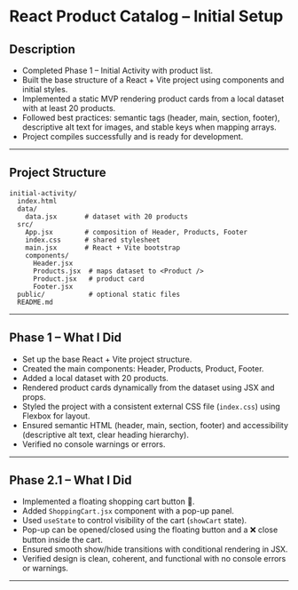 # React Product Catalog – Initial Setup

## Description

- Completed Phase 1 – Initial Activity with product list.
- Built the base structure of a React + Vite project using components and initial styles.
- Implemented a static MVP rendering product cards from a local dataset with at least 20 products.
- Followed best practices: semantic tags (header, main, section, footer), descriptive alt text for images, and stable keys when mapping arrays.
- Project compiles successfully and is ready for development.

---

## Project Structure

```text
initial-activity/
  index.html
  data/
    data.jsx       # dataset with 20 products
  src/
    App.jsx        # composition of Header, Products, Footer
    index.css      # shared stylesheet
    main.jsx       # React + Vite bootstrap
    components/
      Header.jsx
      Products.jsx  # maps dataset to <Product />
      Product.jsx   # product card
      Footer.jsx
  public/           # optional static files
  README.md
```

---

## Phase 1 – What I Did

- Set up the base React + Vite project structure.
- Created the main components: Header, Products, Product, Footer.
- Added a local dataset with 20 products.
- Rendered product cards dynamically from the dataset using JSX and props.
- Styled the project with a consistent external CSS file (`index.css`) using Flexbox for layout.
- Ensured semantic HTML (header, main, section, footer) and accessibility (descriptive alt text, clear heading hierarchy).
- Verified no console warnings or errors.

---

## Phase 2.1 – What I Did

* Implemented a floating shopping cart button 🛒.
* Added `ShoppingCart.jsx` component with a pop-up panel.
* Used `useState` to control visibility of the cart (`showCart` state).
* Pop-up can be opened/closed using the floating button and a ❌ close button inside the cart.
* Ensured smooth show/hide transitions with conditional rendering in JSX.
* Verified design is clean, coherent, and functional with no console errors or warnings.

---
